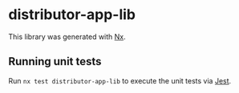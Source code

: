 # distributor-app-lib

This library was generated with [Nx](https://nx.dev).

## Running unit tests

Run `nx test distributor-app-lib` to execute the unit tests via [Jest](https://jestjs.io).
